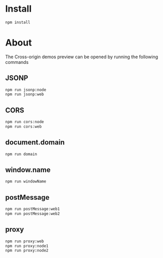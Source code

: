 # Install
```bash
npm install
```

# About
The Cross-origin demos preview can be opened by running the following commands

## JSONP
```bash
npm run jsonp:node
npm run jsonp:web
```

## CORS
```bash
npm run cors:node
npm run cors:web
```

## document.domain
```bash
npm run domain
```

## window.name
```bash
npm run windowName
```

## postMessage
```bash
npm run postMessage:web1
npm run postMessage:web2
```

## proxy

```bash
npm run proxy:web
npm run proxy:node1
npm run proxy:node2
```